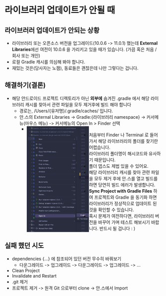 # 라이브러리 업데이트가 안될 때

## 라이브러러 업데이트가 안되는 상황

- 라이브러리 또는 오픈소스 버전을 업그레이드(10.0.6 -> 11.0.1) 했는데 **External Libraries**에선 여전이 10.0.6 을 가리키고 있을 때가 있습니다. (가끔 혹은 처음 / 회사 또는 개인)
- 로컬 Gradle 캐시를 의심해 봐야 합니다.
- 재밌는 것은(당사자는 노잼), 동료들은 괜찮은데 나만 그렇다는 겁니다.

## 해결하기(결론)

- 해당 안드로이드 프로젝트 디렉토리가 아닌 **외부에** 숨겨진 .gradle 에서 해당 라이브러리 캐시를 찾아서 관련 파일을 모두 제거후에 빌드 해야 합니다
  - 경로는, /Users/{유저명}/.gradle/caches/ 입니다.
  - 안.스의 External Libraries -> Gradle:{라이브러리 namespace} -> 커서메뉴(마우스 메뉴) -> 커서메뉴의 Open In > Finder 선택
    - <img src="./images/library-open-in.png" width = 200 align="left">
    - 처음부터 Finder 나 Terminal 로 들어가서 해당 라이브러리의 폴더를 찾기란 어렵습니다.
      - 라이브러리 폴더명이 해시코드와 유사하기 때문입니다.
      - 폴더 뎁스도 제법 있을 수 있어요.
- 해당 라이브러리 캐시를 찾아 관련 파일을 모두 제거 후에 안.스를 열고 빌드를 하면 당연히 빌드 에러가 발생합니다.
- **Sync Project with Gradle Files** 하여 프로젝트와 Gradle 을 동기화 하면 라이브러리가 정상적으로 업데이트 된 것을 확인할 수 있습니다.
- 혹시 문제가 여전하다면, 라이브러리 버전을 바꾸어 가며 테스트 해보시기 바랍니다. 반드시 될 겁니다 : )

## 실패 했던 시도

- dependencies {...} 에 참조되어 있던 버전 무수히 바꿔보기
  - 다운그레이드 -> 업그레이드 -> 다운그레이드 -> 업그레이드 -> ...
- Clean Project
- Invalidate and Restart
- .git 제거
- 프로젝트 제거 -> 원격 Git 으로부터 clone -> 안.스에서 Import